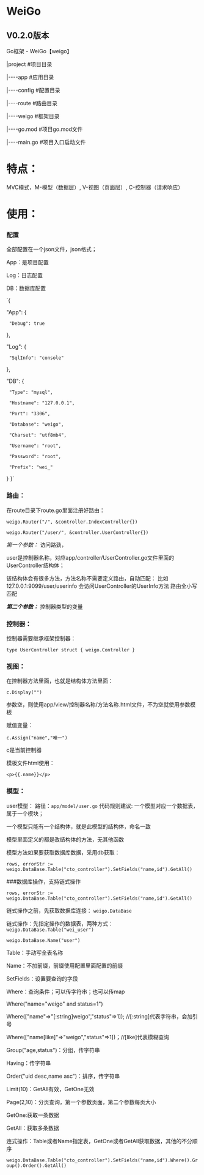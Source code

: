 # WeiGo 

V0.2.0版本
-----------------
Go框架 - WeiGo【weigo】

|project #项目目录

|----app   #应用目录

|----config    #配置目录

|----route    #路由目录

|----weigo   #框架目录

|----go.mod    #项目go.mod文件

|----main.go    #项目入口启动文件

# **特点：**
MVC模式，M-模型（数据层）, V-视图（页面层）, C-控制器（请求响应）


# 使用：

### 配置

全部配置在一个json文件，json格式；

App：是项目配置

Log：日志配置

DB：数据库配置

`{

   "App": {
   
     "Debug": true
     
   },
   
   "Log": {
   
     "SqlInfo": "console"
     
   },
   
   "DB": {
   
     "Type": "mysql",
     
     "Hostname": "127.0.0.1",
     
     "Port": "3306",
     
     "Database": "weigo",
     
     "Charset": "utf8mb4",
     
     "Username": "root",
     
     "Password": "root",
     
     "Prefix": "wei_"
     
   }
 }`
 
 
### 路由：
在route目录下route.go里面注册好路由：

`
weigo.Router("/", &controller.IndexController{})
 `
 
 `weigo.Router("/user/", &controller.UserController{})`
 
 
_第一个参数：_
 访问路劲，
 
 user是控制器名称，对应app/controller/UserController.go文件里面的UserController结构体；
 
 该结构体会有很多方法，方法名称不需要定义路由，自动匹配：
 比如127.0.0.1:9099/user/userinfo 会访问UserController的UserInfo方法
 路由全小写匹配
 
 
 _**第二个参数：**_
 控制器类型的变量
 
 ### 控制器：
 控制器需要继承框架控制器：
 
 `type UserController struct {
  	weigo.Controller
  }`
 
 ### 视图：
 在控制器方法里面，也就是结构体方法里面：
 
 `c.Display("")`
 
 参数空，则使用app/view/控制器名称/方法名称.html文件，不为空就使用参数模板
 
 赋值变量：
 
 `c.Assign("name","唯一")`
 
 c是当前控制器
 
 模板文件html使用：
 
 `<p>{{.name}}</p>`
 
 
 ### 模型：


user模型：
路径：`app/model/user.go`
代码规则建议:
一个模型对应一个数据表，属于一个模块；

一个模型只能有一个结构体，就是此模型的结构体，命名一致

模型里面定义的都是改结构体的方法，无其他函数

模型方法如果要获取数据库数据，采用db获取：

`rows, errorStr := weigo.DataBase.Table("cto_controller").SetFields("name,id").GetAll()`

###数据库操作，支持链式操作

`rows, errorStr := weigo.DataBase.Table("cto_controller").SetFields("name,id").GetAll()`

链式操作之前，先获取数据库连接：
`weigo.DataBase`

链式操作：先指定操作的数据表，两种方式：
`weigo.DataBase.Table("wei_user")`

`weigo.DataBase.Name("user")`

Table：手动写全表名称

Name：不加前缀，前缀使用配置里面配置的前缀

SetFields：设置要查询的字段

Where：查询条件；可以传字符串；也可以传map

Where("name=\"weigo\" and status=1")

Where(["name"=>"[:string]weigo","status"=>1]);  //[:string]代表字符串，会加引号

Where(["name[like]"=>"weigo","status"=>1])；//[like]代表模糊查询

Group("age,status")：分组，传字符串

Having：传字符串

Order("uid desc,name asc")：排序，传字符串

Limit(10)：GetAll有效，GetOne无效

Page(2,10)：分页查询，第一个参数页面，第二个参数每页大小

GetOne:获取一条数据

GetAll：获取多条数据

连式操作：Table或者Name指定表，GetOne或者GetAll获取数据，其他的不分顺序

`weigo.DataBase.Table("cto_controller").SetFields("name,id").Where().Group().Order().GetAll()`

 